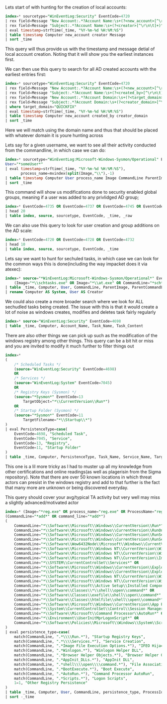 
Lets start of with hunting for the creation of local accounts: 

```sql
index=* sourcetype="WinEventLog:Security" EventCode=4720
| rex field=Message "New Account:.*?Account Name:\s+(?<new_account>[^\r\n\t]+)"
| rex field=Message "Subject:.*?Account Name:\s+(?<creator>[^\r\n\t]+)"
| eval timestamp=strftime(_time, "%Y-%m-%d %H:%M:%S")
| table timestamp Computer new_account creator Message
| sort _time
```

This query will thus provide us with the timestamp and message detial of local account creation. Noting that it will show you the earliest instances first. 

We can then use this query to search for all  AD created accounts with the earliest entries first:

```sql
index=* sourcetype="WinEventLog:Security" EventCode=4720
| rex field=Message "New Account:.*?Account Name:\s+(?<new_account>[^\r\n\t]+)"
| rex field=Message "Subject:.*?Account Name:\s+(?<created_by>[^\r\n\t]+)"
| rex field=Message "New Account:.*?Account Domain:\s+(?<target_domain>[^\r\n\t]+)"
| rex field=Message "Subject:.*?Account Domain:\s+(?<creator_domain>[^\r\n\t]+)"
| where target_domain="QUICKFIX"
| eval timestamp=strftime(_time, "%Y-%m-%d %H:%M:%S")
| table timestamp Computer new_account created_by creator_domain
| sort _time
```

Here we will match using the domain name and thus that should be placed with whatever domain it is youre hunting across


Lets say for a given username, we want to see all their activity conducted from the commandline, in which case we can do: 

```sql
index=* sourcetype="WinEventLog:Microsoft-Windows-Sysmon/Operational" EventCode=1 
User="*someUser*"
| eval timestamp=strftime(_time, "%Y-%m-%d %H:%M:%S"),
       process_name=mvindex(split(Image,"\\"),-1)
| table timestamp Computer User process_name Image CommandLine ParentImage
| sort _time
```

This command will show us modifications done to security enabled global groups, meaning if a user was added to any privlidged AD group; 

```sql
index=* EventCode=4735 OR EventCode=4737 OR EventCode=4745 OR EventCode=4750 OR EventCode=4760 OR EventCode=4764 OR EventCode=4755 OR EventCode=4758
| head 20
| table index, source, sourcetype, EventCode, _time, _raw
```

We can also use this query to look for user creation and group additions on the AD scale: 

```sql
index=* EventCode=4720 OR EventCode=4728 OR EventCode=4732
| head 10
| table index, source, sourcetype, EventCode, _time
```

Lets say we want to hunt for sechuled tasks, in which case we can look for the common ways this is done(including the way impacket does it via atexec):

```sql
index=* source="*WinEventLog:Microsoft-Windows-Sysmon/Operational*" EventCode=1 
    (Image="*\\schtasks.exe" OR Image="*\\at.exe" OR CommandLine="*schtasks*" OR CommandLine="*/Create*" OR CommandLine="*/SC *")
| table _time, Computer, User, CommandLine, ParentImage, ParentCommandLine, Image
| rename Computer AS System, User AS Creator
```

We could also create a more broader search where we look for ALL sechudled tasks being created. The issue with this is that it would create a lot of noise as windows creates, modifies and deletes task fairly regularly

```sql
index=* source="WinEventLog:Security" EventCode=4698
| table _time, Computer, Account_Name, Task_Name, Task_Content
```

There are also other things we can pick up such as the modification of the windows registry among other things. This query can be a bit hit or miss and you are invited to modify it much further to filter things out

```sql
index=* 
(
    /* Scheduled Tasks */
    (source="WinEventLog:Security" EventCode=4698)
    OR
    /* Services */
    (source="WinEventLog:System" EventCode=7045)
    OR
    /* Registry Keys (Sysmon) */
    (source="*Sysmon*" EventCode=13 
        TargetObject="*\\CurrentVersion\\Run*")
    OR
    /* Startup Folder (Sysmon) */
    (source="*Sysmon*" EventCode=11
        TargetFilename="*\\Startup\\*")
)
| eval PersistenceType=case(
    EventCode=4698, "Scheduled Task",
    EventCode=7045, "Service",
    EventCode=13, "Registry",
    EventCode=11, "Startup Folder"
)
| table _time, Computer, PersistenceType, Task_Name, Service_Name, TargetObject, TargetFilename
```
This one is a lil more tricky as I had to muster up all my knowledge from other certifications and online readings(as well as plagerisin from the Sigma repository). Note that there are over 50 known locations in which threat actors can presist in the windows registry and add to that further is the fact that many more are unknown or being discovered everyday. 

This query should cover your avg/typical TA activity but very well may miss a slightly advanced/motivated actor

```sql
index=* (Image="*reg.exe" OR process_name="reg.exe" OR ProcessName="reg.exe") 
(CommandLine="*add*" OR command_line="*add*") 
(
    CommandLine="*\\Software\\Microsoft\\Windows\\CurrentVersion\\Run*" OR
    CommandLine="*\\Software\\Microsoft\\Windows\\CurrentVersion\\RunOnce*" OR
    CommandLine="*\\Software\\Microsoft\\Windows\\CurrentVersion\\RunServices*" OR
    CommandLine="*\\Software\\Microsoft\\Windows\\CurrentVersion\\RunServicesOnce*" OR
    CommandLine="*\\Software\\Wow6432Node\\Microsoft\\Windows\\CurrentVersion\\Run*" OR
    CommandLine="*\\Software\\Microsoft\\Windows NT\\CurrentVersion\\Winlogon\\Shell*" OR
    CommandLine="*\\Software\\Microsoft\\Windows NT\\CurrentVersion\\Winlogon\\Userinit*" OR
    CommandLine="*\\Software\\Microsoft\\Windows NT\\CurrentVersion\\Image File Execution Options*" OR
    CommandLine="*\\SYSTEM\\CurrentControlSet\\Services*" OR
    CommandLine="*\\Software\\Microsoft\\Windows\\CurrentVersion\\Explorer\\Browser Helper Objects*" OR
    CommandLine="*\\Software\\Microsoft\\Windows\\CurrentVersion\\Explorer\\ShellExecuteHooks*" OR
    CommandLine="*\\Software\\Microsoft\\Windows NT\\CurrentVersion\\Windows\\AppInit_DLLs*" OR
    CommandLine="*\\Software\\Microsoft\\Windows NT\\CurrentVersion\\Winlogon\\Notify*" OR
    CommandLine="*\\Software\\Microsoft\\Active Setup\\Installed Components*" OR
    CommandLine="*\\Software\\Classes\\*\\shell\\open\\command*" OR
    CommandLine="*\\Software\\Classes\\exefile\\shell\\open\\command*" OR
    CommandLine="*\\Software\\Classes\\htmlfile\\shell\\open\\command*" OR
    CommandLine="*\\Software\\Microsoft\\Windows\\CurrentVersion\\App Paths*" OR
    CommandLine="*\\System\\CurrentControlSet\\Control\\Session Manager\\BootExecute*" OR
    CommandLine="*\\Software\\Microsoft\\Command Processor\\AutoRun*" OR
    CommandLine="*\\Environment\\UserInitMprLogonScript*" OR
    CommandLine="*\\Software\\Policies\\Microsoft\\Windows\\System\\Scripts*"
)
| eval persistence_type=case(
    match(CommandLine, ".*\\\\Run.*"), "Startup Registry Keys",
    match(CommandLine, ".*\\\\Services.*"), "Service Creation",
    match(CommandLine, ".*Image File Execution Options.*"), "IFEO Hijacking", 
    match(CommandLine, ".*Winlogon.*"), "Winlogon Helper DLL",
    match(CommandLine, ".*Browser Helper Objects.*"), "Browser Helper Object",
    match(CommandLine, ".*AppInit_DLLs.*"), "AppInit DLL",
    match(CommandLine, ".*shell\\\\open\\\\command.*"), "File Association Hijacking",
    match(CommandLine, ".*BootExecute.*"), "Boot Execute",
    match(CommandLine, ".*AutoRun.*"), "Command Processor AutoRun",
    match(CommandLine, ".*Scripts.*"), "Logon Scripts",
    1=1, "Other Registry Persistence"
)
| table _time, Computer, User, CommandLine, persistence_type, ProcessId, ParentProcessName
| sort -_time
```

